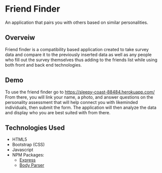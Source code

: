 # Friend Finder
An application that pairs you with others based on similar personalities.
## Overveiw
Friend finder is a compatibility based application created to take survey data and compare it to the previously inserted data as well as any people who fill out the survey themselves thus adding to the friends list while using both front and back end technologies.
## Demo
To use the friend finder go to https://sleepy-coast-88484.herokuapp.com/ 
From there, you will link your name, a photo, and answer questions on the personality assessment that will help connect you with likeminded individuals, then submit the form. The application will then analyze the data and display who you are best suited with from there.
## Technologies Used
* HTML5
* Bootstrap (CSS)
* Javascript
* NPM Packages:
    - [Express](https://www.npmjs.com/package/express)
    - [Body Parser](https://www.npmjs.com/package/body-parser)
